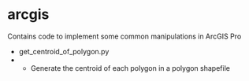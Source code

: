 # arcgis
Contains code to implement some common manipulations in ArcGIS Pro

* get_centroid_of_polygon.py
* * Generate the centroid of each polygon in a polygon shapefile
